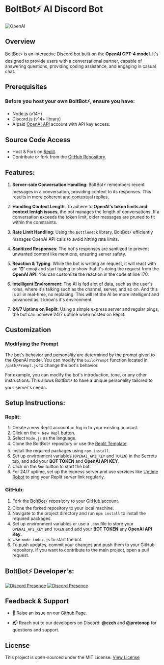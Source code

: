 # BoltBot⚡ AI Discord Bot

![OpenAI](https://media.discordapp.net/attachments/1078333707779330138/1129517435800801300/63ef9e660270b1001984d9ce.png)

## Overview

BoltBot⚡ is an interactive Discord bot built on the **OpenAI GPT-4 model**. It's designed to provide users with a conversational partner, capable of answering questions, providing coding assistance, and engaging in casual chat.

## Prerequisites
### Before you host your own BoltBot⚡, ensure you have:

- Node.js (v14+)
- Discord.js (v14+ library) 
- A paid [OpenAI API](https://openai.com/api) account with API key access.

## Source Code Access
- Host & Fork on [Replit](https://replit.com/@bonnieee123456/BoltBot-Source-Code?s). 
- Contribute or fork from the [GitHub Repository](https://github.com/LucasDiscordCzech/BoltBot-Source-Code).

## Features:

1. **Server-side Conversation Handling**: BoltBot⚡ remembers recent messages in a conversation, providing context to its responses. This results in more coherent and contextual replies.

2. **Handling Context Length**: To adhere to **__OpenAI's token limits and context lentgh issues__**, the bot manages the length of conversations. If a conversation exceeds the token limit, older messages are pruned to fit within the constraints.

3. **Rate Limit Handling**: Using the `Bottleneck` library, BoltBot⚡ efficiently manages OpenAI API calls to avoid hitting rate limits.

4. **Sanitized Responses**: The bot's responses are sanitized to prevent unwanted content like mentions, ensuring server safety.

5. **Reaction & Typing**: While the bot is writing an request, it will react with an **'⏰'** emoji and start typing to show that it's doing the request from the **__OpenAI API__**. You can customize the reaction in the code at line 170.
  
6. **Intelligent Environment**: The AI is fed alot of data, such as the user's roles, where it's talking such as the channel, server, and so on. And this is all in real-time, no replacing. This will let the AI be more intelligent and advanced as it know's it's environment. 

7. **24/7 Uptime on Replit**: Using a simple express server and regular pings, the bot can achieve 24/7 uptime when hosted on Replit.

## Customization
### Modifying the Prompt
The bot's behavior and personality are determined by the prompt given to the OpenAI model. You can modify the `buildPrompt` function located in `/path/Prompt.js` to change the bot's behavior.

For example, you can modify the bot's introduction, tone, or any other instructions. This allows BoltBot⚡ to have a unique personality tailored to your server's needs.


## Setup Instructions:

### Replit:

1. Create a new Replit account or log in to your existing account.
2. Click on the `+ New Repl` button.
3. Select `Node.js` as the language.
4. Clone the BoltBot⚡ repository or use the [Replit Template](https://replit.com/@bonnieee123456/BoltBot-Source-Code).
5. Install the required packages using `npm install`.
6. Set up environment variables (`OPENAI_API_KEY` and `TOKEN`) in the Secrets tab, and add your **BOT TOKEN** and **OpenAI API KEY**.
7. Click on the `Run` button to start the bot.
8. For 24/7 uptime, set up the express server and use services like [Uptime Robot](https://uptimerobot.com/) to ping your Replit server link regularly.

### GitHub:

1. Fork the [BoltBot⚡](https://github.com/LucasDiscordCzech/BoltBot-Source-Code) repository to your GitHub account.
2. Clone the forked repository to your local machine.
3. Navigate to the project directory and run `npm install` to install the required packages.
4. Set up environment variables or use a `.env` file to store your `OPENAI_API_KEY` and `TOKEN` add add your **BOT TOKEN** any **OpenAI API Key**.
5. Use `node index.js` to start the bot.
6. To push updates, commit your changes and push them to your GitHub repository. If you want to contribute to the main project, open a pull request.

## BoltBot⚡ Developer's:
[![Discord Presence](https://lanyard.cnrad.dev/api/812267733860745227)](https://discord.com/users/812267733860745227)
[![Discord Presence](https://lanyard.cnrad.dev/api/534020187192819722)](https://discord.com/users/534020187192819722)

## Feedback & Support

- 📌 Raise an issue on our [Github Page](https://github.com/LucasDiscordCzech/BoltBot-Source-Code/issues).

-  📬 Reach out to our developers on Discord: **@czch** and **@protonop** for questions and support.

## License
This project is open-sourced under the MIT License. [View License](https://github.com/LucasDiscordCzech/BoltBot-Source-Code/blob/main/LICENSE.md)